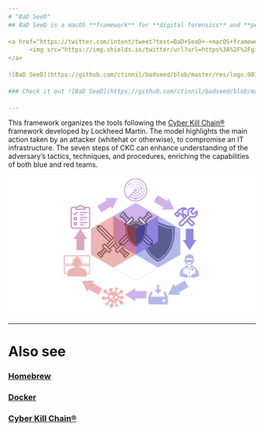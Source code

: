```yaml
---
# "BaD SeeD"
## BaD SeeD is a macOS **framework** for **digital forensics** and **penetration testing**.

<a href="https://twitter.com/intent/tweet?text=BaD+SeeD+-+macOS+framework+to+improve+your+purple+teaming&amp;url=https%3A%2F%2Fgithub.com%2Fctinnil%2Fbadseed.gite&amp;via=ctinnil">
      <img src="https://img.shields.io/twitter/url?url=https%3A%2F%2Fgithub.com%2Fctinnil%2Fbadseed.git" alt="Contributing">
</a>
  
![BaD SeeD](https://github.com/ctinnil/badseed/blob/master/res/logo.001.png?raw=true)

### Check it out ![BaD SeeD](https://github.com/ctinnil/badseed/blob/master/

---
```


This framework organizes the tools following the [Cyber Kill Chain®](https://www.lockheedmartin.com/en-us/capabilities/cyber/cyber-kill-chain.html) framework developed by Lockheed Martin. The model highlights the main action taken by an attacker (whitehat or otherwise), to compromise an IT infrastructure. The seven steps of CKC can enhance understanding of the adversary’s tactics, techniques, and procedures, enriching the capabilities of both blue and red teams.

![CKC](https://github.com/ctinnil/badseed/blob/master/res/ckc.png?raw=true)

---

# Also see 
 ### [Homebrew](https://github.com/Homebrew/brew.git)
 ### [Docker](https://docs.docker.com/docker-for-mac/install/)
 ### [Cyber Kill Chain®](https://www.lockheedmartin.com/en-us/capabilities/cyber/cyber-kill-chain.html) 
 
